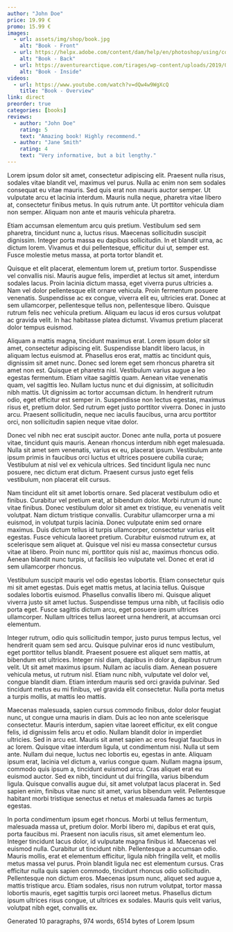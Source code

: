 ```yaml
---
author: "John Doe"
price: 19.99 €
promo: 15.99 €
images:
  - url: assets/img/shop/book.jpg
    alt: "Book - Front"
  - url: https://helpx.adobe.com/content/dam/help/en/photoshop/using/convert-color-image-black-white/jcr_content/main-pars/before_and_after/image-before/Landscape-Color.jpg
    alt: "Book - Back"
  - url: https://aventurearctique.com/tirages/wp-content/uploads/2019/09/SJA2990bisBD-600x899.jpg
    alt: "Book - Inside" 
videos:
  - url: https://www.youtube.com/watch?v=dQw4w9WgXcQ
    title: "Book - Overview"
link: direct
preorder: true
categories: [books]
reviews:
  - author: "John Doe"
    rating: 5
    text: "Amazing book! Highly recommend."
  - author: "Jane Smith"
    rating: 4
    text: "Very informative, but a bit lengthy."
---
```

Lorem ipsum dolor sit amet, consectetur adipiscing elit. Praesent nulla risus, sodales vitae blandit vel, maximus vel purus. Nulla ac enim non sem sodales consequat eu vitae mauris. Sed quis erat non mauris auctor semper. Ut vulputate arcu et lacinia interdum. Mauris nulla neque, pharetra vitae libero at, consectetur finibus metus. In quis rutrum ante. Ut porttitor vehicula diam non semper. Aliquam non ante et mauris vehicula pharetra.

Etiam accumsan elementum arcu quis pretium. Vestibulum sed sem pharetra, tincidunt nunc a, luctus risus. Maecenas sollicitudin suscipit dignissim. Integer porta massa eu dapibus sollicitudin. In et blandit urna, ac dictum lorem. Vivamus et dui pellentesque, efficitur dui ut, semper est. Fusce molestie metus massa, at porta tortor blandit et.

Quisque et elit placerat, elementum lorem ut, pretium tortor. Suspendisse vel convallis nisi. Mauris augue felis, imperdiet at lectus sit amet, interdum sodales lacus. Proin lacinia dictum massa, eget viverra purus ultricies a. Nam vel dolor pellentesque elit ornare vehicula. Proin fermentum posuere venenatis. Suspendisse ac ex congue, viverra elit eu, ultricies erat. Donec at sem ullamcorper, pellentesque tellus non, pellentesque libero. Quisque rutrum felis nec vehicula pretium. Aliquam eu lacus id eros cursus volutpat ac gravida velit. In hac habitasse platea dictumst. Vivamus pretium placerat dolor tempus euismod.

Aliquam a mattis magna, tincidunt maximus erat. Lorem ipsum dolor sit amet, consectetur adipiscing elit. Suspendisse blandit libero lacus, in aliquam lectus euismod at. Phasellus eros erat, mattis ac tincidunt quis, dignissim sit amet nunc. Donec sed lorem eget sem rhoncus pharetra sit amet non est. Quisque et pharetra nisl. Vestibulum varius augue a leo egestas fermentum. Etiam vitae sagittis quam. Aenean vitae venenatis quam, vel sagittis leo. Nullam luctus nunc et dui dignissim, at sollicitudin nibh mattis. Ut dignissim ac tortor accumsan dictum. In hendrerit rutrum odio, eget efficitur est semper in. Suspendisse non lectus egestas, maximus risus et, pretium dolor. Sed rutrum eget justo porttitor viverra. Donec in justo arcu. Praesent sollicitudin, neque nec iaculis faucibus, urna arcu porttitor orci, non sollicitudin sapien neque vitae dolor.

Donec vel nibh nec erat suscipit auctor. Donec ante nulla, porta ut posuere vitae, tincidunt quis mauris. Aenean rhoncus interdum nibh eget malesuada. Nulla sit amet sem venenatis, varius ex eu, placerat ipsum. Vestibulum ante ipsum primis in faucibus orci luctus et ultrices posuere cubilia curae; Vestibulum at nisl vel ex vehicula ultrices. Sed tincidunt ligula nec nunc posuere, nec dictum erat dictum. Praesent cursus justo eget felis vestibulum, non placerat elit cursus.

Nam tincidunt elit sit amet lobortis ornare. Sed placerat vestibulum odio et finibus. Curabitur vel pretium erat, at bibendum dolor. Morbi rutrum id nunc vitae finibus. Donec vestibulum dolor sit amet ex tristique, eu venenatis velit volutpat. Nam dictum tristique convallis. Curabitur ullamcorper urna a mi euismod, in volutpat turpis lacinia. Donec vulputate enim sed ornare maximus. Duis dictum tellus id turpis ullamcorper, consectetur varius elit egestas. Fusce vehicula laoreet pretium. Curabitur euismod rutrum ex, at scelerisque sem aliquet at. Quisque vel nisi eu massa consectetur cursus vitae at libero. Proin nunc mi, porttitor quis nisl ac, maximus rhoncus odio. Aenean blandit nunc turpis, ut facilisis leo vulputate vel. Donec et erat id sem ullamcorper rhoncus.

Vestibulum suscipit mauris vel odio egestas lobortis. Etiam consectetur quis mi sit amet egestas. Duis eget mattis metus, at lacinia tellus. Quisque sodales lobortis euismod. Phasellus convallis libero mi. Quisque aliquet viverra justo sit amet luctus. Suspendisse tempus urna nibh, ut facilisis odio porta eget. Fusce sagittis dictum arcu, eget posuere ipsum ultrices ullamcorper. Nullam ultrices tellus laoreet urna hendrerit, at accumsan orci elementum.

Integer rutrum, odio quis sollicitudin tempor, justo purus tempus lectus, vel hendrerit quam sem sed arcu. Quisque pulvinar eros id nunc vestibulum, eget porttitor tellus blandit. Praesent posuere est aliquet sem mattis, at bibendum est ultrices. Integer nisl diam, dapibus in dolor a, dapibus rutrum velit. Ut sit amet maximus ipsum. Nullam ac iaculis diam. Aenean posuere vehicula metus, ut rutrum nisl. Etiam nunc nibh, vulputate vel dolor vel, congue blandit diam. Etiam interdum mauris sed orci gravida pulvinar. Sed tincidunt metus eu mi finibus, vel gravida elit consectetur. Nulla porta metus a turpis mollis, at mattis leo mattis.

Maecenas malesuada, sapien cursus commodo finibus, dolor dolor feugiat nunc, ut congue urna mauris in diam. Duis ac leo non ante scelerisque consectetur. Mauris interdum, sapien vitae laoreet efficitur, ex elit congue felis, id dignissim felis arcu et odio. Nullam blandit dolor in imperdiet ultricies. Sed in arcu est. Mauris sit amet sapien ac eros feugiat faucibus in ac lorem. Quisque vitae interdum ligula, ut condimentum nisi. Nulla ut sem ante. Nullam dui neque, luctus nec lobortis eu, egestas in ante. Aliquam ipsum erat, lacinia vel dictum a, varius congue quam. Nullam magna ipsum, commodo quis ipsum a, tincidunt euismod arcu. Cras aliquet erat eu euismod auctor. Sed ex nibh, tincidunt ut dui fringilla, varius bibendum ligula. Quisque convallis augue dui, sit amet volutpat lacus placerat in. Sed sapien enim, finibus vitae nunc sit amet, varius bibendum velit. Pellentesque habitant morbi tristique senectus et netus et malesuada fames ac turpis egestas.

In porta condimentum ipsum eget rhoncus. Morbi ut tellus fermentum, malesuada massa ut, pretium dolor. Morbi libero mi, dapibus et erat quis, porta faucibus mi. Praesent non iaculis risus, sit amet elementum leo. Integer tincidunt lacus dolor, id vulputate magna finibus id. Maecenas vel euismod nulla. Curabitur ut tincidunt nibh. Pellentesque a accumsan odio. Mauris mollis, erat et elementum efficitur, ligula nibh fringilla velit, et mollis metus massa vel purus. Proin blandit ligula nec est elementum cursus. Cras efficitur nulla quis sapien commodo, tincidunt rhoncus odio sollicitudin. Pellentesque non dictum eros. Maecenas ipsum nunc, aliquet sed augue a, mattis tristique arcu. Etiam sodales, risus non rutrum volutpat, tortor massa lobortis mauris, eget sagittis turpis orci laoreet metus. Phasellus dictum ipsum ultrices risus congue, ut ultrices ex sodales. Mauris quis velit varius, volutpat nibh eget, convallis ex.

Generated 10 paragraphs, 974 words, 6514 bytes of Lorem Ipsum